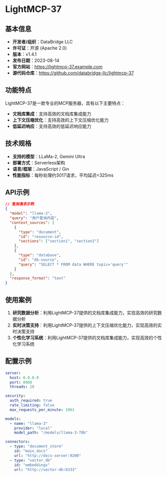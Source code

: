 # LightMCP-37

## 基本信息

- **开发者/组织**：DataBridge LLC
- **许可证**：开源 (Apache 2.0)
- **版本**：v1.4.1
- **发布日期**：2023-08-14
- **官方网站**：https://lightmcp-37.example.com
- **源代码仓库**：https://github.com/databridge-llc/lightmcp-37

## 功能特点

LightMCP-37是一款专业的MCP服务器，具有以下主要特点：

- **文档库集成**：支持高效的文档库集成能力
- **上下文压缩优化**：支持高效的上下文压缩优化能力
- **低延迟响应**：支持高效的低延迟响应能力


## 技术规格

- **支持的模型**：LLaMa-2, Gemini Ultra
- **部署方式**：Serverless架构
- **语言/框架**：JavaScript / Gin
- **性能指标**：每秒处理约3017请求，平均延迟<325ms

## API示例

```json
// 查询请求示例
{
  "model": "llama-2",
  "query": "用户查询内容",
  "context_sources": [
    {
      "type": "document",
      "id": "resource-id",
      "sections": ["section1", "section2"]
    },
    {
      "type": "database",
      "id": "db-source",
      "query": "SELECT * FROM data WHERE topic='query'"
    }
  ],
  "response_format": "text"
}
```

## 使用案例

1. **研究数据分析**：利用LightMCP-37提供的文档库集成能力，实现高效的研究数据分析
2. **实时决策支持**：利用LightMCP-37提供的上下文压缩优化能力，实现高效的实时决策支持
3. **个性化学习系统**：利用LightMCP-37提供的文档库集成能力，实现高效的个性化学习系统


## 配置示例

```yaml
server:
  host: 0.0.0.0
  port: 8968
  threads: 28

security:
  auth_required: true
  rate_limiting: false
  max_requests_per_minute: 1061

models:
  - name: "llama-3"
    provider: "local"
    model_path: "/models/llama-3-70b"

connectors:
  - type: "document_store"
    id: "main_docs"
    url: "http://docs-server:9200"
  - type: "vector_db"
    id: "embeddings"
    url: "http://vector-db:6333"
```